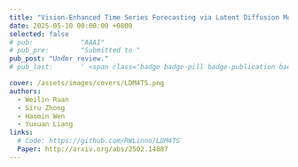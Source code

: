 ```yaml
---
title: "Vision-Enhanced Time Series Forecasting via Latent Diffusion Models"
date: 2025-05-10 00:00:00 +0800
selected: false
# pub:            "AAAI"
# pub_pre:        "Submitted to "
pub_post: "Under review."
# pub_last:       ' <span class="badge badge-pill badge-publication badge-success">Spotlight</span>'

cover: /assets/images/covers/LDM4TS.png
authors:
  - Weilin Ruan
  - Siru Zhong
  - Haomin Wen
  - Yuxuan Liang
links:
  # Code: https://github.com/RWLinno/LDM4TS
  Paper: http://arxiv.org/abs/2502.14887
---
```


